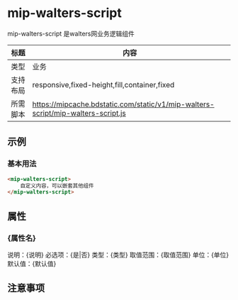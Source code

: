 # mip-walters-script

mip-walters-script 是walters网业务逻辑组件

标题|内容
----|----
类型|业务
支持布局|responsive,fixed-height,fill,container,fixed
所需脚本|https://mipcache.bdstatic.com/static/v1/mip-walters-script/mip-walters-script.js

## 示例

### 基本用法
```html
<mip-walters-script>
    自定义内容，可以嵌套其他组件
</mip-walters-script>
```

## 属性

### {属性名}

说明：{说明}
必选项：{是|否}
类型：{类型}
取值范围：{取值范围}
单位：{单位}
默认值：{默认值}

## 注意事项

